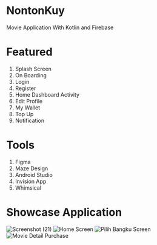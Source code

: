 # NontonKuy
Movie Application With Kotlin and Firebase


# Featured 

1. Splash Screen
2. On Boarding 
3. Login
4. Register
5. Home Dashboard Activity
6. Edit Profile
7. My Wallet
8. Top Up
9. Notification

# Tools
1. Figma
2. Maze Design
3. Android Studio
4. Invision App
5. Whimsical

# Showcase Application  

![Screenshot (21)](https://user-images.githubusercontent.com/47202729/76146034-f1ce3880-60c1-11ea-812c-e7e4657df3b1.png)
![Home Screen](https://user-images.githubusercontent.com/47202729/75348675-e1ee7180-58d5-11ea-998d-49cac7d26e3c.png)
![Pilih Bangku Screen](https://user-images.githubusercontent.com/47202729/75355425-0e5bbb00-58e1-11ea-97c2-50b4e12c46af.png)
![Movie Detail Purchase](https://user-images.githubusercontent.com/47202729/75355451-1a477d00-58e1-11ea-8ffd-06c3a1d6056e.png)

